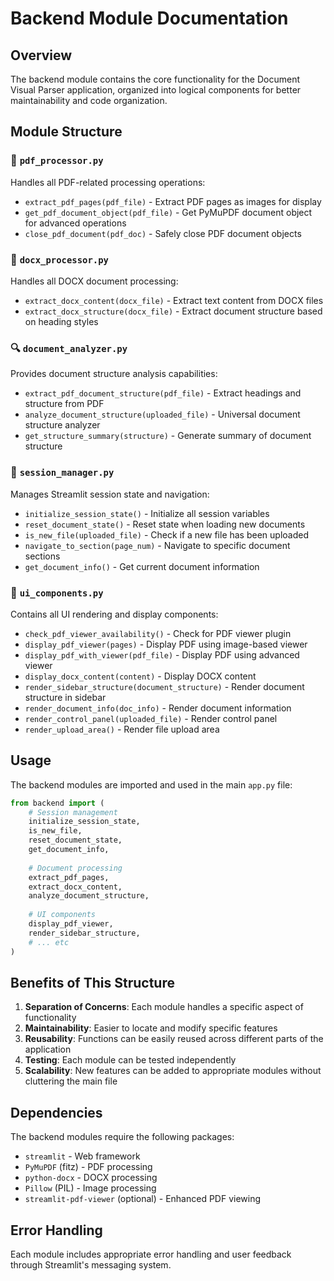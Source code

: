 # Backend Module Documentation

## Overview

The backend module contains the core functionality for the Document Visual Parser application, organized into logical components for better maintainability and code organization.

## Module Structure

### 📄 `pdf_processor.py`

Handles all PDF-related processing operations:

- `extract_pdf_pages(pdf_file)` - Extract PDF pages as images for display
- `get_pdf_document_object(pdf_file)` - Get PyMuPDF document object for advanced operations
- `close_pdf_document(pdf_doc)` - Safely close PDF document objects

### 📝 `docx_processor.py`

Handles all DOCX document processing:

- `extract_docx_content(docx_file)` - Extract text content from DOCX files
- `extract_docx_structure(docx_file)` - Extract document structure based on heading styles

### 🔍 `document_analyzer.py`

Provides document structure analysis capabilities:

- `extract_pdf_document_structure(pdf_file)` - Extract headings and structure from PDF
- `analyze_document_structure(uploaded_file)` - Universal document structure analyzer
- `get_structure_summary(structure)` - Generate summary of document structure

### 🔧 `session_manager.py`

Manages Streamlit session state and navigation:

- `initialize_session_state()` - Initialize all session variables
- `reset_document_state()` - Reset state when loading new documents
- `is_new_file(uploaded_file)` - Check if a new file has been uploaded
- `navigate_to_section(page_num)` - Navigate to specific document sections
- `get_document_info()` - Get current document information

### 🎨 `ui_components.py`

Contains all UI rendering and display components:

- `check_pdf_viewer_availability()` - Check for PDF viewer plugin
- `display_pdf_viewer(pages)` - Display PDF using image-based viewer
- `display_pdf_with_viewer(pdf_file)` - Display PDF using advanced viewer
- `display_docx_content(content)` - Display DOCX content
- `render_sidebar_structure(document_structure)` - Render document structure in sidebar
- `render_document_info(doc_info)` - Render document information
- `render_control_panel(uploaded_file)` - Render control panel
- `render_upload_area()` - Render file upload area

## Usage

The backend modules are imported and used in the main `app.py` file:

```python
from backend import (
    # Session management
    initialize_session_state,
    is_new_file,
    reset_document_state,
    get_document_info,
  
    # Document processing
    extract_pdf_pages,
    extract_docx_content,
    analyze_document_structure,
  
    # UI components
    display_pdf_viewer,
    render_sidebar_structure,
    # ... etc
)
```

## Benefits of This Structure

1. **Separation of Concerns**: Each module handles a specific aspect of functionality
2. **Maintainability**: Easier to locate and modify specific features
3. **Reusability**: Functions can be easily reused across different parts of the application
4. **Testing**: Each module can be tested independently
5. **Scalability**: New features can be added to appropriate modules without cluttering the main file

## Dependencies

The backend modules require the following packages:

- `streamlit` - Web framework
- `PyMuPDF` (fitz) - PDF processing
- `python-docx` - DOCX processing
- `Pillow` (PIL) - Image processing
- `streamlit-pdf-viewer` (optional) - Enhanced PDF viewing

## Error Handling

Each module includes appropriate error handling and user feedback through Streamlit's messaging system.
